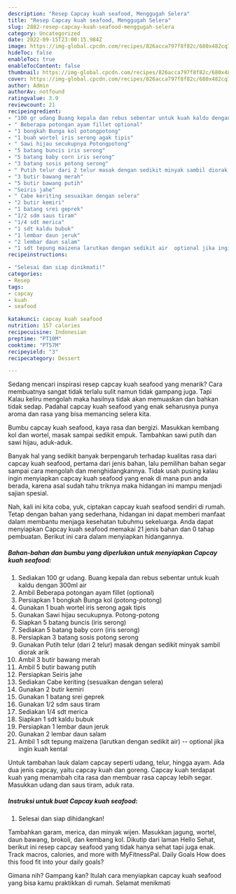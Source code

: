```yaml
---
description: "Resep Capcay kuah seafood, Menggugah Selera"
title: "Resep Capcay kuah seafood, Menggugah Selera"
slug: 2882-resep-capcay-kuah-seafood-menggugah-selera
category: Uncategorized
date: 2022-09-15T23:00:15.984Z
image: https://img-global.cpcdn.com/recipes/826acca797f8f82c/680x482cq70/capcay-kuah-seafood-foto-resep-utama.jpg
hideToc: false
enableToc: true
enableTocContent: false
thumbnail: https://img-global.cpcdn.com/recipes/826acca797f8f82c/680x482cq70/capcay-kuah-seafood-foto-resep-utama.jpg
cover: https://img-global.cpcdn.com/recipes/826acca797f8f82c/680x482cq70/capcay-kuah-seafood-foto-resep-utama.jpg
author: Admin
authorAv: notfound
ratingvalue: 3.9
reviewcount: 21
recipeingredient:
- "100 gr udang Buang kepala dan rebus sebentar untuk kuah kaldu dengan 300ml air"
- " Beberapa potongan ayam fillet optional"
- "1 bongkah Bunga kol potongpotong"
- "1 buah wortel iris serong agak tipis"
- " Sawi hijau secukupnya Potongpotong"
- "5 batang buncis iris serong"
- "5 batang baby corn iris serong"
- "3 batang sosis potong serong"
- " Putih telur dari 2 telur masak dengan sedikit minyak sambil diorak arik"
- "3 butir bawang merah"
- "5 butir bawang putih"
- "Seiris jahe"
- " Cabe keriting sesuaikan dengan selera"
- "2 butir kemiri"
- "1 batang srei geprek"
- "1/2 sdm saus tiram"
- "1/4 sdt merica"
- "1 sdt kaldu bubuk"
- "1 lembar daun jeruk"
- "2 lembar daun salam"
- "1 sdt tepung maizena larutkan dengan sedikit air  optional jika ingin kuah kental"
recipeinstructions:

- "Selesai dan siap dinikmati!"
categories:
- Resep
tags:
- capcay
- kuah
- seafood

katakunci: capcay kuah seafood 
nutrition: 157 calories
recipecuisine: Indonesian
preptime: "PT10M"
cooktime: "PT57M"
recipeyield: "3"
recipecategory: Dessert

---
```



Sedang mencari inspirasi resep capcay kuah seafood yang menarik? Cara membuatnya sangat tidak terlalu sulit namun tidak gampang juga. Tapi Kalau keliru mengolah maka hasilnya tidak akan memuaskan dan bahkan tidak sedap. Padahal capcay kuah seafood yang enak seharusnya punya aroma dan rasa yang bisa memancing selera kita.


Bumbu capcay kuah seafood, kaya rasa dan bergizi. Masukkan kembang kol dan wortel, masak sampai sedikit empuk. Tambahkan sawi putih dan sawi hijau, aduk-aduk.

Banyak hal yang sedikit banyak berpengaruh terhadap kualitas rasa dari capcay kuah seafood, pertama dari jenis bahan, lalu pemilihan bahan segar sampai cara mengolah dan menghidangkannya. Tidak usah pusing kalau ingin menyiapkan capcay kuah seafood yang enak di mana pun anda berada, karena asal sudah tahu triknya maka hidangan ini mampu menjadi sajian spesial.


Nah, kali ini kita coba, yuk, ciptakan capcay kuah seafood sendiri di rumah. Tetap dengan bahan yang sederhana, hidangan ini dapat memberi manfaat dalam membantu menjaga kesehatan tubuhmu sekeluarga. Anda dapat menyiapkan Capcay kuah seafood memakai 21 jenis bahan dan 0 tahap pembuatan. Berikut ini cara dalam menyiapkan hidangannya.

<!--inarticleads1-->

##### Bahan-bahan dan bumbu yang diperlukan untuk menyiapkan Capcay kuah seafood:

1. Sediakan 100 gr udang. Buang kepala dan rebus sebentar untuk kuah kaldu dengan 300ml air
1. Ambil  Beberapa potongan ayam fillet (optional)
1. Persiapkan 1 bongkah Bunga kol (potong-potong)
1. Gunakan 1 buah wortel iris serong agak tipis
1. Gunakan  Sawi hijau secukupnya. Potong-potong
1. Siapkan 5 batang buncis (iris serong)
1. Sediakan 5 batang baby corn (iris serong)
1. Persiapkan 3 batang sosis potong serong
1. Gunakan  Putih telur (dari 2 telur) masak dengan sedikit minyak sambil diorak arik
1. Ambil 3 butir bawang merah
1. Ambil 5 butir bawang putih
1. Persiapkan Seiris jahe
1. Sediakan  Cabe keriting (sesuaikan dengan selera)
1. Gunakan 2 butir kemiri
1. Gunakan 1 batang srei geprek
1. Gunakan 1/2 sdm saus tiram
1. Sediakan 1/4 sdt merica
1. Siapkan 1 sdt kaldu bubuk
1. Persiapkan 1 lembar daun jeruk
1. Gunakan 2 lembar daun salam
1. Ambil 1 sdt tepung maizena (larutkan dengan sedikit air) -- optional jika ingin kuah kental


Untuk tambahan lauk dalam capcay seperti udang, telur, hingga ayam. Ada dua jenis capcay, yaitu capcay kuah dan goreng. Capcay kuah terdapat kuah yang menambah cita rasa dan membuar rasa capcay lebih segar. Masukkan udang dan saus tiram, aduk rata. 

<!--inarticleads2-->

##### Instruksi untuk buat Capcay kuah seafood:


1. Selesai dan siap dihidangkan!

Tambahkan garam, merica, dan minyak wijen. Masukkan jagung, wortel, daun bawang, brokoli, dan kembang kol. Dikutip dari laman Hello Sehat, berikut ini resep capcay seafood yang tidak hanya sehat tapi juga enak. Track macros, calories, and more with MyFitnessPal. Daily Goals How does this food fit into your daily goals? 

Gimana nih? Gampang kan? Itulah cara menyiapkan capcay kuah seafood yang bisa kamu praktikkan di rumah. Selamat menikmati
